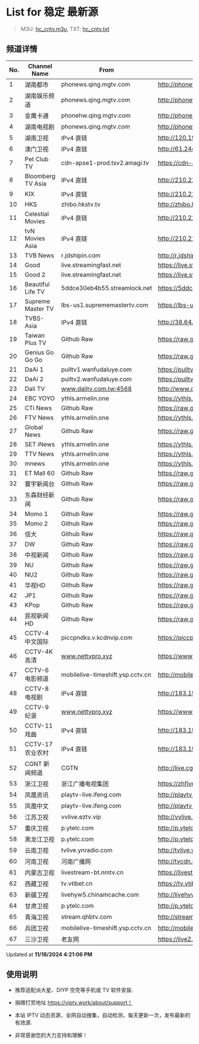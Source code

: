# List for **稳定 最新源**

> M3U: [hc_cntv.m3u](./hc_cntv.m3u ), TXT: [hc_cntv.txt](./txt/hc_cntv.txt )

## 频道详情

| No. | Channel Name | From | Source |
| --- | ------------ | ---- | ------ |
| 1 | 湖南都市 | phonews.qing.mgtv.com | <http://phonews.qing.mgtv.com/nn_live/nn_x64/dWlwPTEwMy4zOS4yMjYuMTAwJnFpZD0mY2RuZXhfaWQ9d3NfcGhvbmUzJnM9YmMzODRkOTUxOTQxODkzZjYwZWExOGVjZjNiNDVkZWQmdWlkPSZ1dWlkPWExMDg0MTQxNzI2NGUzYmYwODIwMjE5NGJmMTM4NmM5LTY3MjdlMjY0JnY9MiZhcz0wJmVzPTE3MzE5MzkzMjM,/HNDSMPP360.m3u8> |
| 2 | 湖南娱乐频道 | phonews.qing.mgtv.com | <http://phonews.qing.mgtv.com/nn_live/nn_x64/dWlwPTEwMy4zOS4yMjYuMTAwJnFpZD0mY2RuZXhfaWQ9d3NfcGhvbmUzJnM9YmMzODc4NGEzMzBlYzhjODU1NTBlN2U3ODU5ZGRkOTkmdWlkPSZ1dWlkPTJkM2Q1MWVhN2Q1MTRhNjRkMTlkN2Y2ODczNTU0YmQ4LTY3MjdlMjY0JnY9MiZhcz0wJmVzPTE3MzE5MzQ5NDk,/HNYLMPP360.m3u8> |
| 3 | 金鹰卡通 | phonehw.qing.mgtv.com | <http://phonehw.qing.mgtv.com/nn_live/nn_x64/dWlwPTEwMy4zOS4yMjYuMTAwJnFpZD0mY2RuZXhfaWQ9aHdfcGhvbmUmcz05MWY5MjFlMTg3MDhmOWE3YWM1Y2ZiNmZkN2JlYmQzYiZ1aWQ9JnV1aWQ9MjVjN2VkNmU5ODE0MWY4YWRiZWU3YjFjYTJmYTFlNmQtNjcyN2UyNjQmdj0yJmFzPTAmZXM9MTczMTkxNzYwNw,,/JYKTMPP360.m3u8> |
| 4 | 湖南电视剧 | phonews.qing.mgtv.com | <http://phonews.qing.mgtv.com/nn_live/nn_x64/dWlwPTEwMy4zOS4yMjYuMTAwJnFpZD0mY2RuZXhfaWQ9d3NfcGhvbmUzJnM9M2Q5YTM4MTljYzExYWQ0NGEzMmE2YjhlOWMwOWZmNmQmdWlkPSZ1dWlkPTBlODgxNDcyM2EyZWM5NzgxN2FlMmE1NmFlYWU2YzBjLTY3MjdlMjY0JnY9MiZhcz0wJmVzPTE3MzE5MzQzOTY,/HNDSJMPP360.m3u8> |
| 5 | 湖南卫视 | IPv4 直链 | <http://120.196.232.43:8088/rrs03.hw.gmcc.net/PLTV/651/224/3221226698/1.m3u8> |
| 6 | 澳门卫视 | IPv4 直链 | <http://61.244.22.4/ch1/ch1.live/playlist.m3u8> |
| 7 | Pet Club TV | cdn-apse1-prod.tsv2.amagi.tv | <https://cdn-apse1-prod.tsv2.amagi.tv/linear/amg01076-lightningintern-petclub-samsungnz/playlist.m3u8> |
| 8 | Bloomberg TV Asia | IPv4 直链 | <http://210.210.155.37/dr9445/h/h03/index.m3u8> |
| 9 | KIX | IPv4 直链 | <http://210.210.155.37/dr9445/h/h07/index.m3u8> |
| 10 | HKS | zhibo.hkstv.tv | <http://zhibo.hkstv.tv/livestream/mutfysrq/playlist.m3u8> |
| 11 | Celestial Movies | IPv4 直链 | <http://210.210.155.37/dr9445/h/h14/index.m3u8> |
| 12 | tvN Movies Asia | IPv4 直链 | <http://210.210.155.37/dr9445/h/h21/index.m3u8> |
| 13 | TVB News | r.jdshipin.com | <http://r.jdshipin.com/CkuBd> |
| 14 | Good | live.streamingfast.net | <https://live.streamingfast.net/osmflivech1.m3u8> |
| 15 | Good 2 | live.streamingfast.net | <https://live.streamingfast.net/osmflivech2.m3u8> |
| 16 | Beautiful Life TV | 5ddce30eb4b55.streamlock.net | <https://5ddce30eb4b55.streamlock.net/bltvhd/bltv1/playlist.m3u8> |
| 17 | Supreme Master TV | lbs-us1.suprememastertv.com | <https://lbs-us1.suprememastertv.com/720p.m3u8> |
| 18 | TVBS-Asia | IPv4 直链 | <http://38.64.72.148/hls/modn/list/4005/playlist.m3u8> |
| 19 | Taiwan Plus TV | Github Raw | <https://raw.githubusercontent.com/ChiSheng9/iptv/master/TV78.m3u8> |
| 20 | Genius Go Go Go | Github Raw | <https://raw.githubusercontent.com/ChiSheng9/iptv/master/TV26.m3u8> |
| 21 | DaAi 1 | pulltv1.wanfudaluye.com | <https://pulltv1.wanfudaluye.com/live/tv1.m3u8> |
| 22 | DaAi 2 | pulltv2.wanfudaluye.com | <https://pulltv2.wanfudaluye.com/live/tv2.m3u8> |
| 23 | Dali TV | www.dalitv.com.tw:4568 | <http://www.dalitv.com.tw:4568/live/dali/index.m3u8> |
| 24 | EBC YOYO | ythls.armelin.one | <https://ythls.armelin.one/channel/UCiWRSesvSYmY7YOyz0tv_zQ.m3u8> |
| 25 | CTi News | Github Raw | <https://raw.githubusercontent.com/ChiSheng9/iptv/master/TV28.m3u8> |
| 26 | FTV News | ythls.armelin.one | <https://ythls.armelin.one/channel/UC2VmWn8dAqkzlQqvy02E1PA.m3u8> |
| 27 | Global News | Github Raw | <https://raw.githubusercontent.com/ChiSheng9/iptv/master/TV02.m3u8> |
| 28 | SET iNews | ythls.armelin.one | <https://ythls.armelin.one/channel/UCoNYj9OFHZn3ACmmeRCPwbA.m3u8> |
| 29 | TTV News | ythls.armelin.one | <https://ythls.armelin.one/channel/UC8ROUUjHzEQm-ndb69CX8Ww.m3u8> |
| 30 | mnews | ythls.armelin.one | <https://ythls.armelin.one/channel/UC4LjkybVKXCDlneVXlKAbmw.m3u8> |
| 31 | ET Mall 60 | Github Raw | <https://raw.githubusercontent.com/ChiSheng9/iptv/master/TV18.m3u8> |
| 32 | 寰宇新闻台 | Github Raw | <https://raw.githubusercontent.com/ChiSheng9/iptv/master/TV02.m3u8> |
| 33 | 东森财经新闻 | Github Raw | <https://raw.githubusercontent.com/ChiSheng9/iptv/master/TV03.m3u8> |
| 34 | Momo 1 | Github Raw | <https://raw.githubusercontent.com/ChiSheng9/iptv/master/TV04.m3u8> |
| 35 | Momo 2 | Github Raw | <https://raw.githubusercontent.com/ChiSheng9/iptv/master/TV05.m3u8> |
| 36 | 信大 | Github Raw | <https://raw.githubusercontent.com/ChiSheng9/iptv/master/TV07.m3u8> |
| 37 | DW | Github Raw | <https://raw.githubusercontent.com/ChiSheng9/iptv/master/TV08.m3u8> |
| 38 | 中视新闻 | Github Raw | <https://raw.githubusercontent.com/ChiSheng9/iptv/master/TV09.m3u8> |
| 39 | NU | Github Raw | <https://raw.githubusercontent.com/ChiSheng9/iptv/master/TV10.m3u8> |
| 40 | NU2 | Github Raw | <https://raw.githubusercontent.com/ChiSheng9/iptv/master/TV14.m3u8> |
| 41 | 华视HD | Github Raw | <https://raw.githubusercontent.com/ChiSheng9/iptv/master/TV12.m3u8> |
| 42 | JP1 | Github Raw | <https://raw.githubusercontent.com/ChiSheng9/iptv/master/TV15.m3u8> |
| 43 | KPop | Github Raw | <https://raw.githubusercontent.com/ChiSheng9/iptv/master/TV16.m3u8> |
| 44 | 民视新闻HD | Github Raw | <https://raw.githubusercontent.com/ChiSheng9/iptv/master/TV17.m3u8> |
| 45 | CCTV-4 中文国际 | piccpndks.v.kcdnvip.com | <https://piccpndks.v.kcdnvip.com/audio/cctv4_2/index.m3u8?playHost=piccpndks.v.kcdnvip.com> |
| 46 | CCTV-4K 高清 | www.nettvpro.xyz | <https://www.nettvpro.xyz/player/videojs.php?url=https://liveop.cctv.cn/hls/4KHD/playlist.m3u8> |
| 47 | CCTV-6 电影频道 | mobilelive-timeshift.ysp.cctv.cn | <http://mobilelive-timeshift.ysp.cctv.cn/timeshift/ysp/2013693901/timeshift.m3u8?delay=0> |
| 48 | CCTV-8 电视剧 | IPv4 直链 | <http://183.196.25.171:808/hls/77/index.m3u8> |
| 49 | CCTV-9 纪录 | www.nettvpro.xyz | <https://www.nettvpro.xyz/player/videojs.php?url=http://123.184.28.3/hlslive-tx-cdn.ysp.cctv.cn/012/2024078603.m3u8> |
| 50 | CCTV-11 戏曲 | IPv4 直链 | <http://183.196.25.171:808/hls/11/index.m3u8> |
| 51 | CCTV-17 农业农村 | IPv4 直链 | <http://183.196.25.171:808/hls/93/index.m3u8> |
| 52 | CGNT 新闻频道 | CGTN | <http://live.cgtn.com/1000/prog_index.m3u8> |
| 53 | 浙江卫视 | 浙江广播电视集团 | <https://zhfivel02.cztv.com/channel01/720p.m3u8?auth_key=1731915029-45f26d102b76e2b581aac1b4972d3d5e-0-e2e4a93bc4cbbf62754c53ae30da65e7> |
| 54 | 凤凰资讯 | playtv-live.ifeng.com | <http://playtv-live.ifeng.com/live/06OLEEWQKN4_audio.m3u8> |
| 55 | 凤凰中文 | playtv-live.ifeng.com | <http://playtv-live.ifeng.com/live/06OLEGEGM4G_audio.m3u8> |
| 56 | 江苏卫视 | vvlive.eztv.vip | <http://vvlive.eztv.vip/hwsstnew/hwsstnew.m3u8?auth_key=1710810832-0-0-70d15b6eab3c5342adefba848a4d9067> |
| 57 | 重庆卫视 | p.ytelc.com | <http://p.ytelc.com/videojs.php?id=https://sjlivecdn9.cbg.cn/202411181501/app_2/_definst_/ls_2.stream/chunklist.m3u8> |
| 58 | 黑龙江卫视 | p.ytelc.com | <http://p.ytelc.com/videojs.php?id=https://idclive.hljtv.com:4430/live/hljws_own.m3u8> |
| 59 | 云南卫视 | tvlive.ynradio.com | <http://tvlive.ynradio.com/live/yunnanweishi/chunks.m3u8> |
| 60 | 河南卫视 | 河南广播网 | <http://tvcdn.stream3.hndt.com/tv/65c4a6d5017e1000b2b6ea2500000000_transios/playlist.m3u8?wsSecret=982f7f90c6ccac914d61fd2ede4aad9d&wsTime=1731917827> |
| 61 | 内蒙古卫视 | livestream-bt.nmtv.cn | <https://livestream-bt.nmtv.cn/nmtv/2314general.m3u8?txSecret=35f2dd39972cede5222c6bd2c0efe24b&txTime=77395680> |
| 62 | 西藏卫视 | tv.vtibet.cn | <https://tv.vtibet.cn/live/tzNmj6ZxiPW7ws.m3u8?secret=345cc068e56de90b52d279c8385f52fd&time=673af63c> |
| 63 | 新疆卫视 | livehyw5.chinamcache.com | <http://livehyw5.chinamcache.com/hyw/zb01.m3u8?txSecret=ac4608d03b3fec4557d137827a3f4bb6&txTime=95A66655> |
| 64 | 甘肃卫视 | p.ytelc.com | <http://p.ytelc.com/videojs.php?id=https://hls.gstv.com.cn/49048r/6e1sy2.m3u8> |
| 65 | 青海卫视 | stream.qhbtv.com | <http://stream.qhbtv.com/qhws/sd/live.m3u8?_upt=f2ee99921731912052> |
| 66 | 兵团卫视 | mobilelive-timeshift.ysp.cctv.cn | <http://mobilelive-timeshift.ysp.cctv.cn/timeshift/ysp/2022606701/timeshift.m3u8?delay=0> |
| 67 | 三沙卫视 | 老友网 | <https://live2.hnntv.cn/srs/tv/ssws.m3u8?_upt=8c76b47c1731921074> |

Updated at **11/18/2024 4:21:06 PM**

## 使用说明

- 推荐适配派大星、DIYP 空壳等手机或 TV 软件安装.

- 捐赠打赏地址 <https://viptv.work/about/support！>

- 本站 IPTV 动态资源，全网自动搜集，自动检测，每天更新一次，发布最新的有效源.

- 非常感谢您的大力支持和理解！
